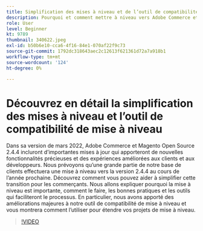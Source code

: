 ```yaml
---
title: Simplification des mises à niveau et de l’outil de compatibilité de mise à niveau
description: Pourquoi et comment mettre à niveau vers Adobe Commerce et Magento Open Source 2.4.4
role: User
level: Beginner
kt: 9789
thumbnail: 340622.jpeg
exl-id: b50b6e10-cca6-4f16-84e1-070af22f9c73
source-git-commit: 1792dc318643aec2c12613f621361d72a7a918b1
workflow-type: tm+mt
source-wordcount: '124'
ht-degree: 0%

---
```


# Découvrez en détail la simplification des mises à niveau et l’outil de compatibilité de mise à niveau

Dans sa version de mars 2022, Adobe Commerce et Magento Open Source 2.4.4 incluront d’importantes mises à jour qui apporteront de nouvelles fonctionnalités précieuses et des expériences améliorées aux clients et aux développeurs. Nous prévoyons qu’une grande partie de notre base de clients effectuera une mise à niveau vers la version 2.4.4 au cours de l’année prochaine. Découvrez comment vous pouvez aider à simplifier cette transition pour les commerçants. Nous allons expliquer pourquoi la mise à niveau est importante, comment le faire, les bonnes pratiques et les outils qui faciliteront le processus. En particulier, nous avons apporté des améliorations majeures à notre outil de compatibilité de mise à niveau et vous montrera comment l’utiliser pour étendre vos projets de mise à niveau.

>[!VIDEO](https://video.tv.adobe.com/v/340622/?quality=12&learn=on)
